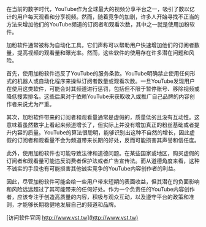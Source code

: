 在当前的数字时代，YouTube作为全球最大的视频分享平台之一，吸引了数以亿计的用户每天观看和分享视频。然而，随着竞争的加剧，许多人开始寻找不正当的方法来增加他们的YouTube频道的订阅者和观看次数，其中之一就是使用加粉软件。

加粉软件通常被称为自动化工具，它们声称可以帮助用户快速增加他们的订阅者数量，提高视频的观看量和曝光率。然而，这些软件的使用存在许多潜在问题和风险。

首先，使用加粉软件违反了YouTube的服务条款。YouTube明确禁止使用任何形式的机器人或自动化程序来操纵订阅者数量或观看次数。一旦YouTube发现用户在使用这类软件，可能会对其频道进行惩罚，包括但不限于暂停账号、移除视频或降低搜索排名。这些后果对于依赖YouTube来获取收入或推广自己品牌的内容创作者来说尤为严重。

其次，加粉软件带来的订阅者和观看量通常是虚假的，质量低劣且没有互动性。这意味着虽然数字上看起来频道增长了，但实际上并没有增加真正的粉丝基础或者提升内容的质量。YouTube的算法很聪明，能够识别出这种不自然的增长，因此虚假的订阅者和观看量不会为频道带来长期的好处，反而可能损害其声誉和信任度。

此外，使用加粉软件也可能导致法律和道德问题。在某些国家或地区，购买虚假的订阅者和观看量可能违反消费者保护法或者广告宣传法。而从道德角度来看，这种不诚实的手段也有可能损害其他诚实竞争的YouTube内容创作者的利益。

因此，尽管加粉软件可能会给一些用户带来短期的表面收益，但其潜在的负面影响和风险远远超过了其可能带来的任何好处。作为一个负责任的YouTube内容创作者，应该专注于创造高质量的内容，积极与观众互动，以及遵守平台的政策和准则，才能够长期稳健地发展自己的频道和品牌。


[访问软件官网 http://www.vst.tw](http://www.vst.tw)
